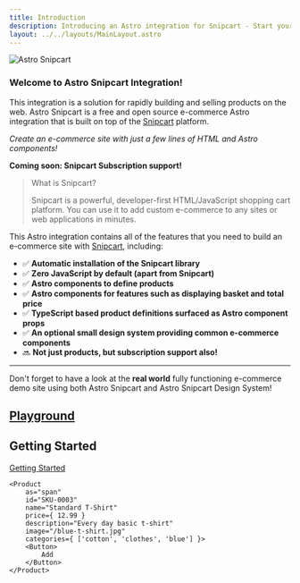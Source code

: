```yaml
---
title: Introduction
description: Introducing an Astro integration for Snipcart - Start your E-Commerce store and sell products in minutes!
layout: ../../layouts/MainLayout.astro
---
```


![Astro Snipcart](/astro-snipcart-logo-tagline.png "Astro Snipcart")

### Welcome to Astro Snipcart Integration!

This integration is a solution for rapidly building and selling products on the web. Astro Snipcart is a free and open source e-commerce Astro integration that is built on top of the [Snipcart](https://snipcart.com) platform.

*Create an e-commerce site with just a few lines of HTML and Astro components!*

**Coming soon: Snipcart Subscription support!**

> What is Snipcart?
>
> Snipcart is a powerful, developer-first HTML/JavaScript shopping cart platform. You can use it to add custom e-commerce to any sites or web applications in minutes.

This Astro integration contains all of the features that you need to build an e-commerce site with [Snipcart](https://snipcart.com/), including:

- ✅ **Automatic installation of the Snipcart library**
- ✅ **Zero JavaScript by default (apart from Snipcart)**
- ✅ **Astro components to define products**
- ✅ **Astro components for features such as displaying basket and total price**
- ✅ **TypeScript based product definitions surfaced as Astro component props**
- ✅ **An optional small design system providing common e-commerce components**
- 🔜 **Not just products, but subscription support also!**

---
Don't forget to have a look at the **real world** fully functioning e-commerce demo site using both Astro Snipcart and Astro Snipcart Design System!

[Playground](https://astro-snipcart-playground.vercel.app/)
---

## Getting Started

[Getting Started](./getting-started)

```astro
<Product
    as="span"
    id="SKU-0003"
    name="Standard T-Shirt"
    price={ 12.99 }
    description="Every day basic t-shirt"
    image="/blue-t-shirt.jpg"
    categories={ ['cotton', 'clothes', 'blue'] }>
    <Button>
        Add
    </Button>
</Product>
```